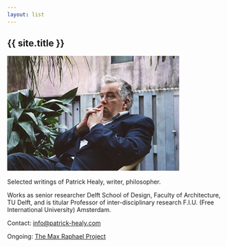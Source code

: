 ```yaml
---
layout: list
---
```

## {{ site.title }}

<div class="portrait">
<img src="assets/img/main/patrick.jpg">
</div>

Selected writings of Patrick Healy, writer, philosopher.

Works as senior researcher Delft School of Design, Faculty of Architecture, TU Delft, and is titular Professor of inter-disciplinary research F.I.U. (Free International University) Amsterdam.

Contact: <a href="mailto:info@patrick-healy.com">info@patrick-healy.com</a>

Ongoing: <a href="https://www.maxraphael.org">The Max Raphael Project</a>